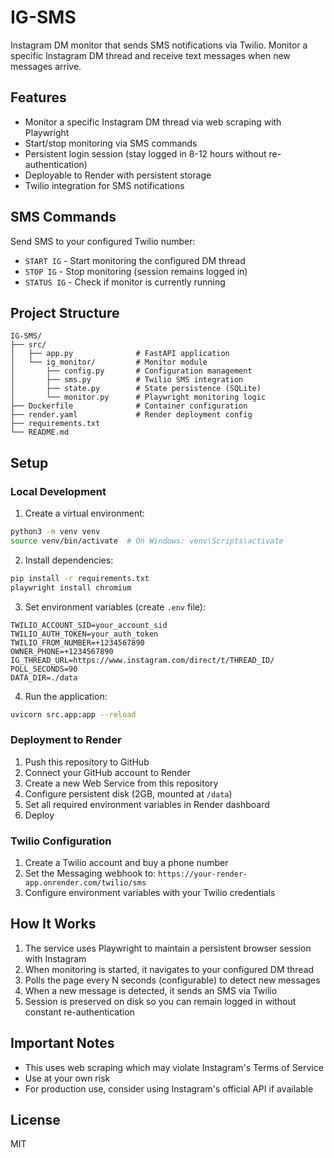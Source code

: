 # IG-SMS

Instagram DM monitor that sends SMS notifications via Twilio. Monitor a specific Instagram DM thread and receive text messages when new messages arrive.

## Features

- Monitor a specific Instagram DM thread via web scraping with Playwright
- Start/stop monitoring via SMS commands
- Persistent login session (stay logged in 8-12 hours without re-authentication)
- Deployable to Render with persistent storage
- Twilio integration for SMS notifications

## SMS Commands

Send SMS to your configured Twilio number:

- `START IG` - Start monitoring the configured DM thread
- `STOP IG` - Stop monitoring (session remains logged in)
- `STATUS IG` - Check if monitor is currently running

## Project Structure

```
IG-SMS/
├── src/
│   ├── app.py              # FastAPI application
│   └── ig_monitor/         # Monitor module
│       ├── config.py       # Configuration management
│       ├── sms.py          # Twilio SMS integration
│       ├── state.py        # State persistence (SQLite)
│       └── monitor.py      # Playwright monitoring logic
├── Dockerfile              # Container configuration
├── render.yaml             # Render deployment config
├── requirements.txt
└── README.md
```

## Setup

### Local Development

1. Create a virtual environment:
```bash
python3 -m venv venv
source venv/bin/activate  # On Windows: venv\Scripts\activate
```

2. Install dependencies:
```bash
pip install -r requirements.txt
playwright install chromium
```

3. Set environment variables (create `.env` file):
```
TWILIO_ACCOUNT_SID=your_account_sid
TWILIO_AUTH_TOKEN=your_auth_token
TWILIO_FROM_NUMBER=+1234567890
OWNER_PHONE=+1234567890
IG_THREAD_URL=https://www.instagram.com/direct/t/THREAD_ID/
POLL_SECONDS=90
DATA_DIR=./data
```

4. Run the application:
```bash
uvicorn src.app:app --reload
```

### Deployment to Render

1. Push this repository to GitHub
2. Connect your GitHub account to Render
3. Create a new Web Service from this repository
4. Configure persistent disk (2GB, mounted at `/data`)
5. Set all required environment variables in Render dashboard
6. Deploy

### Twilio Configuration

1. Create a Twilio account and buy a phone number
2. Set the Messaging webhook to: `https://your-render-app.onrender.com/twilio/sms`
3. Configure environment variables with your Twilio credentials

## How It Works

1. The service uses Playwright to maintain a persistent browser session with Instagram
2. When monitoring is started, it navigates to your configured DM thread
3. Polls the page every N seconds (configurable) to detect new messages
4. When a new message is detected, it sends an SMS via Twilio
5. Session is preserved on disk so you can remain logged in without constant re-authentication

## Important Notes

- This uses web scraping which may violate Instagram's Terms of Service
- Use at your own risk
- For production use, consider using Instagram's official API if available

## License

MIT


